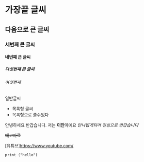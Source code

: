 # 가장끝 글씨
## 다음으로 큰 글씨
### 세번째 큰 글씨
#### 네번째 큰 글씨
##### 다섯번째 큰 글씨
###### 여섯번째 

일반글씨 
- 목록형 글씨
- 목록형으로 쓸수있다

안녕하세요 반갑습니다. 저는 **이안**이예요
*만나뵙게되어 진심으로 반갑습니다*

~~배고파료~~

[유튜브]https://www.youtube.com/

```
print ("hello")
```
